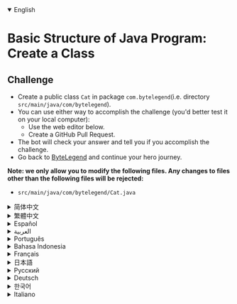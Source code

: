 <details open='true'>
<summary>English</summary>

# Basic Structure of Java Program: Create a Class

## Challenge
- Create a public class `Cat` in package `com.bytelegend`(i.e. directory `src/main/java/com/bytelegend`).
- You can use either way to accomplish the challenge (you'd better test it on your local computer):
  - Use the web editor below.
  - Create a GitHub Pull Request.
- The bot will check your answer and tell you if you accomplish the challenge.
- Go back to [ByteLegend](https://bytelegend.com) and continue your hero journey.

**Note: we only allow you to modify the following files.
Any changes to files other than the following files will be rejected:**

- `src/main/java/com/bytelegend/Cat.java`
</details>
<details>
<summary>简体中文</summary>

# Java程序的基本结构练习：创建一个类

## 挑战
- 请在`com.bytelegend`<ruby>包<rt>package</rt></ruby>中（即`src/main/java/com/bytelegend`目录中）创建一个名为`Cat`的<ruby>公开类<rt>public class</rt></ruby>
- 你可以使用任意一种方法完成挑战（最好先在自己的本地电脑上测试通过）：
  - 使用下面的网页编辑器。
  - 创建一个GitHub Pull Request。
- 机器人将会检查你的答案，告诉你你是否通过了挑战。
- 回到[字节传说](https://bytelegend.com)，然后继续你的英雄旅程。


**注意：我们只允许您修改以下文件，任何对其他文件的修改都会被拒绝：**

- `src/main/java/com/bytelegend/Cat.java`
</details>
<details>
<summary>繁體中文</summary>

<h1>Java程序的基本結構：創建一個類</h1><h2>挑戰</h2><ul><li>在包<code class="notranslate">com.bytelegend</code> （即目錄<code class="notranslate">src/main/java/com/bytelegend</code> ）中創建一個公共類<code class="notranslate">Cat</code></li><li>您可以使用任何一種方式來完成挑戰（最好在本地計算機上進行測試）：<ul><li>使用下面的網絡編輯器。</li><li>創建 GitHub 拉取請求。</li></ul></li><li>機器人將檢查您的答案並告訴您是否完成了挑戰。</li><li>回到<a href="https://bytelegend.com" target="_blank">ByteLegend</a> ，繼續你的英雄之旅。</li></ul><p><strong>注意：我們只允許您修改以下文件。對以下文件以外的文件的任何更改都將被拒絕：</strong></p><ul><li> <code class="notranslate">src/main/java/com/bytelegend/Cat.java</code></li></ul></details>
<details>
<summary>Español</summary>

<h1>Estructura básica del programa Java: crear una clase</h1><h2> Desafío</h2><ul><li> Cree una clase pública <code class="notranslate">Cat</code> en el paquete <code class="notranslate">com.bytelegend</code> (es decir, directorio <code class="notranslate">src/main/java/com/bytelegend</code> ).</li><li> Puede usar cualquiera de las dos formas para lograr el desafío (será mejor que lo pruebe en su computadora local):<ul><li> Utilice el editor web a continuación.</li><li> Cree una solicitud de extracción de GitHub.</li></ul></li><li> El bot comprobará tu respuesta y te dirá si logras el desafío.</li><li> Vuelve a <a href="https://bytelegend.com" target="_blank">ByteLegend</a> y continúa tu viaje de héroe.</li></ul><p> <strong>Nota: solo le permitimos modificar los siguientes archivos. Se rechazará cualquier cambio en archivos que no sean los siguientes:</strong></p><ul><li> <code class="notranslate">src/main/java/com/bytelegend/Cat.java</code></li></ul></details>
<details>
<summary>العربية</summary>

<h1 style=";text-align:right;direction:rtl">الهيكل الأساسي لبرنامج Java: إنشاء فصل دراسي</h1><h2 style=";text-align:right;direction:rtl"> تحد</h2><ul style=";text-align:right;direction:rtl"><li style=";text-align:right;direction:rtl"> قم بإنشاء فئة عامة من <code class="notranslate">Cat</code> في الحزمة <code class="notranslate">com.bytelegend</code> (مثل الدليل <code class="notranslate">src/main/java/com/bytelegend</code> ).</li><li style=";text-align:right;direction:rtl"> يمكنك استخدام أي من الطريقتين لإنجاز التحدي (من الأفضل اختباره على جهاز الكمبيوتر المحلي الخاص بك):<ul style=";text-align:right;direction:rtl"><li style=";text-align:right;direction:rtl"> استخدم محرر الويب أدناه.</li><li style=";text-align:right;direction:rtl"> إنشاء طلب سحب على GitHub.</li></ul></li><li style=";text-align:right;direction:rtl"> سيتحقق الروبوت من إجابتك ويخبرك إذا أنجزت التحدي.</li><li style=";text-align:right;direction:rtl"> ارجع إلى <a href="https://bytelegend.com" target="_blank">ByteLegend وتابع</a> رحلة بطلك.</li></ul><p style=";text-align:right;direction:rtl"> <strong>ملاحظة: نسمح لك فقط بتعديل الملفات التالية. سيتم رفض أي تغييرات يتم إجراؤها على الملفات بخلاف الملفات التالية:</strong></p><ul style=";text-align:right;direction:rtl"><li style=";text-align:right;direction:rtl"> <code class="notranslate">src/main/java/com/bytelegend/Cat.java</code></li></ul></details>
<details>
<summary>Português</summary>

<h1>Estrutura básica do programa Java: criar uma classe</h1><h2> Desafio</h2><ul><li> Crie uma classe pública <code class="notranslate">Cat</code> no pacote <code class="notranslate">com.bytelegend</code> (ou seja, diretório <code class="notranslate">src/main/java/com/bytelegend</code> ).</li><li> Você pode usar qualquer uma das formas para cumprir o desafio (é melhor você testá-lo em seu computador local):<ul><li> Use o editor da web abaixo.</li><li> Crie uma solicitação pull do GitHub.</li></ul></li><li> O bot verificará sua resposta e dirá se você cumpriu o desafio.</li><li> Volte para <a href="https://bytelegend.com" target="_blank">ByteLegend</a> e continue sua jornada de herói.</li></ul><p> <strong>Nota: nós apenas permitimos que você modifique os seguintes arquivos. Quaisquer alterações em arquivos que não sejam os seguintes serão rejeitadas:</strong></p><ul><li> <code class="notranslate">src/main/java/com/bytelegend/Cat.java</code></li></ul></details>
<details>
<summary>Bahasa Indonesia</summary>

<h1>Struktur Dasar Program Java: Buat Kelas</h1><h2> Tantangan</h2><ul><li> <code class="notranslate">Cat</code> kelas publik dalam paket <code class="notranslate">com.bytelegend</code> (yaitu direktori <code class="notranslate">src/main/java/com/bytelegend</code> ).</li><li> Anda dapat menggunakan salah satu cara untuk menyelesaikan tantangan (sebaiknya Anda mengujinya di komputer lokal Anda):<ul><li> Gunakan editor web di bawah ini.</li><li> Buat Permintaan Tarik GitHub.</li></ul></li><li> Bot akan memeriksa jawaban Anda dan memberi tahu Anda jika Anda menyelesaikan tantangan.</li><li> Kembali ke <a href="https://bytelegend.com" target="_blank">ByteLegend</a> dan lanjutkan perjalanan pahlawan Anda.</li></ul><p> <strong>Catatan: kami hanya mengizinkan Anda untuk mengubah file berikut. Setiap perubahan pada file selain file berikut akan ditolak:</strong></p><ul><li> <code class="notranslate">src/main/java/com/bytelegend/Cat.java</code></li></ul></details>
<details>
<summary>Français</summary>

<h1>Structure de base du programme Java : créer une classe</h1><h2> Défi</h2><ul><li> Créez une classe publique <code class="notranslate">Cat</code> dans le package <code class="notranslate">com.bytelegend</code> (c&#39;est-à-dire le répertoire <code class="notranslate">src/main/java/com/bytelegend</code> ).</li><li> Vous pouvez utiliser l&#39;une ou l&#39;autre manière pour relever le défi (vous feriez mieux de le tester sur votre ordinateur local) :<ul><li> Utilisez l&#39;éditeur Web ci-dessous.</li><li> Créez une demande d&#39;extraction GitHub.</li></ul></li><li> Le bot vérifiera votre réponse et vous dira si vous réussissez le défi.</li><li> Retournez à <a href="https://bytelegend.com" target="_blank">ByteLegend</a> et continuez votre voyage de héros.</li></ul><p> <strong>Remarque : nous vous permettons uniquement de modifier les fichiers suivants. Toute modification apportée aux fichiers autres que les fichiers suivants sera rejetée :</strong></p><ul><li> <code class="notranslate">src/main/java/com/bytelegend/Cat.java</code></li></ul></details>
<details>
<summary>日本語</summary>

<h1>Javaプログラムの基本構造：クラスを作成する</h1><h2>チャレンジ</h2><ul><li>パッケージ<code class="notranslate">com.bytelegend</code> （つまり、ディレクトリ<code class="notranslate">src/main/java/com/bytelegend</code> ）に<code class="notranslate">Cat</code>作成します。</li><li>どちらの方法でもチャレンジを達成できます（ローカルコンピューターでテストすることをお勧めします）。<ul><li>以下のWebエディタを使用してください。</li><li> GitHubプルリクエストを作成します。</li></ul></li><li>ボットはあなたの答えをチェックし、あなたがチャレンジを達成したかどうかを教えてくれます。</li><li> <a href="https://bytelegend.com" target="_blank">ByteLegendに</a>戻り、ヒーローの旅を続けてください。</li></ul><p><strong>注：変更できるのは次のファイルのみです。次のファイル以外のファイルへの変更は拒否されます。</strong></p><ul><li> <code class="notranslate">src/main/java/com/bytelegend/Cat.java</code></li></ul></details>
<details>
<summary>Русский</summary>

<h1>Базовая структура программы на Java: создание класса</h1><h2> Вызов</h2><ul><li> Создайте общедоступный класс <code class="notranslate">Cat</code> в пакете <code class="notranslate">com.bytelegend</code> (т.е. каталог <code class="notranslate">src/main/java/com/bytelegend</code> ).</li><li> Вы можете использовать любой способ решения задачи (лучше протестируйте его на своем локальном компьютере):<ul><li> Воспользуйтесь веб-редактором ниже.</li><li> Создайте запрос на извлечение GitHub.</li></ul></li><li> Бот проверит ваш ответ и сообщит, справились ли вы с задачей.</li><li> Вернитесь в <a href="https://bytelegend.com" target="_blank">ByteLegend</a> и продолжите свой путь героя.</li></ul><p> <strong>Примечание: мы разрешаем вам изменять только следующие файлы. Любые изменения в файлах, кроме следующих, будут отклонены:</strong></p><ul><li> <code class="notranslate">src/main/java/com/bytelegend/Cat.java</code></li></ul></details>
<details>
<summary>Deutsch</summary>

<h1>Grundstruktur des Java-Programms: Erstellen Sie eine Klasse</h1><h2> Herausforderung</h2><ul><li> Erstellen Sie eine öffentliche Klasse <code class="notranslate">Cat</code> im Paket <code class="notranslate">com.bytelegend</code> (dh Verzeichnis <code class="notranslate">src/main/java/com/bytelegend</code> ).</li><li> Sie können die Herausforderung auf beide Arten meistern (am besten testen Sie sie auf Ihrem lokalen Computer):<ul><li> Verwenden Sie den untenstehenden Web-Editor.</li><li> Erstellen Sie eine GitHub-Pull-Anfrage.</li></ul></li><li> Der Bot überprüft Ihre Antwort und teilt Ihnen mit, ob Sie die Herausforderung meistern.</li><li> Gehen Sie zurück zu <a href="https://bytelegend.com" target="_blank">ByteLegend</a> und setzen Sie Ihre Heldenreise fort.</li></ul><p> <strong>Hinweis: Wir erlauben Ihnen nur, die folgenden Dateien zu ändern. Alle Änderungen an Dateien, die nicht die folgenden Dateien sind, werden abgelehnt:</strong></p><ul><li> <code class="notranslate">src/main/java/com/bytelegend/Cat.java</code></li></ul></details>
<details>
<summary>한국어</summary>

<h1>Java 프로그램의 기본 구조: 클래스 생성</h1><h2> 도전</h2><ul><li> <code class="notranslate">com.bytelegend</code> 패키지(예: <code class="notranslate">src/main/java/com/bytelegend</code> 디렉토리)에 공용 클래스 <code class="notranslate">Cat</code> 을 만듭니다.</li><li> 두 가지 방법 중 하나를 사용하여 도전 과제를 수행할 수 있습니다(로컬 컴퓨터에서 테스트하는 것이 좋습니다).<ul><li> 아래 웹 편집기를 사용하십시오.</li><li> GitHub 풀 요청을 만듭니다.</li></ul></li><li> 봇이 답을 확인하고 도전 과제를 달성했는지 알려줍니다.</li><li> <a href="https://bytelegend.com" target="_blank">ByteLegend로</a> 돌아가 영웅 여정을 계속하세요.</li></ul><p> <strong>참고: 다음 파일만 수정할 수 있습니다. 다음 파일 이외의 파일에 대한 모든 변경 사항은 거부됩니다.</strong></p><ul><li> <code class="notranslate">src/main/java/com/bytelegend/Cat.java</code></li></ul></details>
<details>
<summary>Italiano</summary>

<h1>Struttura di base del programma Java: creare una classe</h1><h2> Sfida</h2><ul><li> Crea una classe pubblica <code class="notranslate">Cat</code> nel pacchetto <code class="notranslate">com.bytelegend</code> (cioè la directory <code class="notranslate">src/main/java/com/bytelegend</code> ).</li><li> Puoi utilizzare entrambi i modi per completare la sfida (farai meglio a testarlo sul tuo computer locale):<ul><li> Usa l&#39;editor web qui sotto.</li><li> Crea una richiesta pull GitHub.</li></ul></li><li> Il bot controllerà la tua risposta e ti dirà se hai completato la sfida.</li><li> Torna su <a href="https://bytelegend.com" target="_blank">ByteLegend</a> e continua il tuo viaggio da eroe.</li></ul><p> <strong>Nota: ti permettiamo di modificare solo i seguenti file. Qualsiasi modifica ai file diversi dai seguenti file verrà rifiutata:</strong></p><ul><li> <code class="notranslate">src/main/java/com/bytelegend/Cat.java</code></li></ul></details>